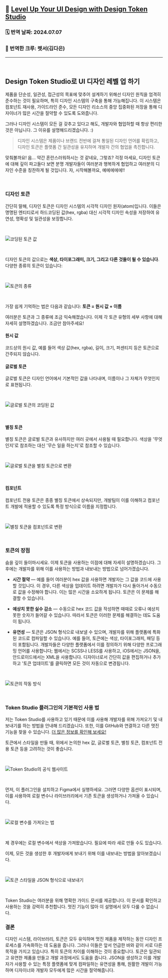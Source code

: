 ## 🔗 [Level Up Your UI Design with Design Token Studio](https://bootcamp.uxdesign.cc/level-up-your-ui-design-with-design-token-studio-6333b94d2355)

### 🗓️ 번역 날짜: 2024.07.07

### 🧚 번역한 크루: 렛서(김다은)

---

<br/>

## Design Token Studio로 UI 디자인 레벨 업 하기

제품을 단순성, 일관성, 접근성의 목표에 맞추어 설계하기 위해선 디자인 원칙을 엄격히 준수하는 것이 필요하며, 특히 디자인 시스템의 구축을 통해 가능해집니다. 이 시스템은 컴포넌트 재사용, 가이드라인 준수, 모든 디자인 리소스의 중앙 집중화된 저장을 통해 디자이너가 많은 시간을 절약할 수 있도록 도와줍니다.

그러나 디자인 시스템이 모든 걸 갖추고 있다고 해도, 개발자와 협업하할 때 항상 편리한 것은 아닙니다. 그 이유를 설명해드리겠습니다. :)

> 디자인 시스템은 제품이나 브랜드 전반에 걸쳐 통일된 디자인 언어를 확립하고, 디자인 토큰은 플랫폼 간 일관성을 유지하며 개발자 간의 협업을 촉진합니다.

맞춰볼까요! 음... 약간 혼란스러워하시는 것 같네요, 그렇죠? 걱정 마세요, 디자인 토큰에 대해 깊이 파고들다 보면 분명 개발자들이 여러분과 행복하게 협업하고 여러분의 디자인 수준을 칭찬하게 될 것입니다. 자, 시작해볼까요, 예에에에에!!

<br/>

### 디자인 토큰

간단히 말해, 디자인 토큰은 디자인 시스템의 시각적 디자인 원자(atom)입니다. 이들은 명명된 엔티티로서 하드코딩된 값(hex, rgba) 대신 시각적 디자인 속성을 저장하여 유연성, 명확성 및 일관성을 보장합니다.

<br>

![코딩된 토큰 값](https://miro.medium.com/v2/resize:fit:1400/format:webp/1*za36yLHXcD1GYQpA8JjMUg.png)

<br/>

디자인 토큰의 값으로는 **색상, 타이포그래미, 크기, 그리고 다른 것들이 될 수 있습니다**. 다양한 종류의 토큰이 있습니다:

<br>

![토큰의 종류](https://miro.medium.com/v2/resize:fit:1400/format:webp/1*Eqq0Yc70bpA-OGGTO4L78Q.png)

<br/>

가장 쉽게 기억하는 법은 다음과 같습니다: **토큰 = 원시 값 + 이름**

여러분은 토큰과 그 종류에 조금 익숙해졌습니다. 이제 각 토큰 유형의 세부 사항에 대해 자세히 설명하겠습니다. 조금만 참아주세요!

#### 원시 값

코드상의 원시 값, 예를 들어 색상 값(hex, rgba), 길이, 크기, 퍼센티지 등은 토큰으로 간주되지 않습니다.

#### 글로벌 토큰

글로벌 토큰은 디자인 언어에서 기본적인 값을 나타내며, 이름이나 그 자체가 무엇인지로 표현됩니다.

<br/>

![글로벌 토큰의 코딩된 값](https://miro.medium.com/v2/resize:fit:1400/format:webp/1*qJibPlTN9XowifcPLHtGqw.png)

<br/>

#### 별칭 토큰

별칭 토큰은 글로벌 토큰과 유사하지만 여러 곳에서 사용될 때 필요합니다. 색상을 '무엇인지'로 참조하는 대신 '무슨 일을 하는지'로 참조할 수 있습니다.

<br/>

![글로벌 토큰을 별칭 토큰으로 변환](https://miro.medium.com/v2/resize:fit:1400/format:webp/1*70jNb_EkCLcZTCR5iWcySw.png)

<br/>

#### 컴포넌트

컴포넌트 전용 토큰은 종종 별칭 토큰에서 상속되지만, 개발팀이 이를 이해하고 컴포넌트 개발에 적용할 수 있도록 특정 방식으로 이름을 지정합니다.

<br/>

![별칭 토큰을 컴포넌트로 변환](https://miro.medium.com/v2/resize:fit:1400/format:webp/1*YylZACPfzySJCixXBH6zEw.png)

<br/>

### 토큰의 장점

숨을 깊이 들이마시세요. 이제 토큰을 사용하는 이점에 대해 자세히 설명하겠습니다. 그 후에는 개발자를 위해 이를 사용하는 방법과 내보내는 방법으로 넘어가겠습니다.

- **시간 절약** — 예를 들어 여러분이 hex 값을 사용하면 개발자는 그 값을 코드에 사용할 것입니다. 이 경우, 다른 색상을 업데이트 하려면 개발자가 다시 돌아가서 수동으로 값을 수정해야 합니다. 이는 많은 시간을 소요하게 됩니다. 토큰은 이 문제를 해결할 수 있습니다.

- **예상치 못한 실수 감소** — 수동으로 hex 코드 값을 작성하면 때때로 오류나 예상치 못한 숫자가 들어갈 수 있습니다. 따라서 토큰은 이러한 문제를 해결하는 데도 도움이 됩니다.

- **유연성** — 토큰은 JSON 형식으로 내보낼 수 있으며, 개발자를 위해 플랫폼에 특화된 코드로 컴파일할 수 있습니다. 예를 들어, 토큰에는 색상, 타이포그래피, 패딩 등이 포함됩니다. 개발자들은 다양한 플랫폼에서 이를 정의하기 위해 다양한 프로그래밍 언어를 사용합니다; 웹에서는 SCSS나 LESS를 사용하고, iOS에서는 JSON을, 안드로이드에서는 XML을 사용합니다. 디자이너로서 간단히 값을 편집하거나 추가하고 '토큰 업데이트'를 클릭하면 모든 것이 자동으로 변경됩니다.

<br/>

![토큰의 작동 방식](https://miro.medium.com/v2/resize:fit:1400/format:webp/1*wFgyVlQeGqQk85FpNsi3TA.png)

<br/>

### Token Studio 플러그인의 기본적인 사용 법

저는 Token Studio를 사용하고 있기 때문에 이를 사용해 개발자를 위해 가져오기 및 내보내기를 하는 방법을 안내해 드리겠습니다. 또한, 이를 GitHub와 연결하고 다른 멋진 기능을 찾을 수 있습니다. [더 많은 정보를 확인해 보세요!](https://docs.tokens.studio/getting-started)

토큰에서 스타일을 만들 때, 위에서 논의한 hex 값, 글로벌 토큰, 별칭 토큰, 컴포넌트 전용 토큰 등을 고려하는 것이 좋습니다.

<br/>

![Token Studio의 공식 웹사이트](https://miro.medium.com/v2/resize:fit:1400/format:webp/1*98b45hffinSraJAFGm-qWw.png)

<br/>

먼저, 이 플러그인을 설치하고 Figma에서 실행하세요. 그러면 다양한 옵션이 표시되며, 이를 사용하여 로컬 변수나 라이브러리에서 기존 토큰을 생성하거나 가져올 수 있습니다.

<br/>

![로컬 변수를 가져오는 법](https://miro.medium.com/v2/resize:fit:1400/format:webp/1*z47tE_BndIUfKgB0lj64_g.png)

<br/>

제 경우에는 로컬 변수에서 색상을 가져왔습니다. 필요에 따라 새로 만들 수도 있습니다.

이제, 모든 것을 생성한 후 개발자에게 보내기 위해 이를 내보내는 방법을 알아보겠습니다.

<br/>

![토큰 스타일을 JSON 형식으로 내보내기](https://miro.medium.com/v2/resize:fit:1400/format:webp/1*D17ikFY8zuntOeKx-7PWqQ.png)

<br/>

Token Studio는 여러분을 위해 명확한 가이드 문서를 제공합니다. 이 문서를 확인하고 사용하는 것을 강력히 추천합니다. 멋진 기능이 많아 이 설명에서 모두 다룰 수 없습니다.

### 결론

디자인 시스템, 라이브러리, 토큰은 모두 유익하며 멋진 제품을 제작하는 동안 디자인 프로세스를 가속화하는 데 도움을 줍니다. 그러나 이들은 앞서 언급한 바와 같이 서로 다른 목적을 가지고 있습니다. 특히 토큰의 차이를 이해하는 것이 중요합니다. 토큰은 일관되고 유연한 제품을 만들고 개발 과정에서도 도움을 줍니다. JSON을 생성하고 이를 개발자가 사용할 수 있는 특정 플랫폼에 맞게 컴파일하는 유연성을 통해, 원활한 개발이 가능하며 디자이너와 개발자 모두에게 많은 시간을 절약해줍니다.
